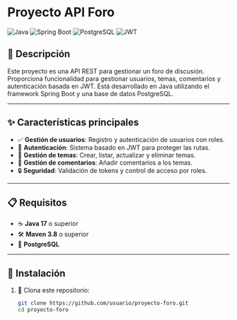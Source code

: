 # Proyecto API Foro

![Java](https://img.shields.io/badge/Java-ED8B00?style=for-the-badge&logo=java&logoColor=white)
![Spring Boot](https://img.shields.io/badge/Spring%20Boot-6DB33F?style=for-the-badge&logo=springboot&logoColor=white)
![PostgreSQL](https://img.shields.io/badge/PostgreSQL-316192?style=for-the-badge&logo=postgresql&logoColor=white)
![JWT](https://img.shields.io/badge/JWT-black?style=for-the-badge&logo=JSON%20web%20tokens)

## 📝 Descripción

Este proyecto es una API REST para gestionar un foro de discusión. Proporciona funcionalidad para gestionar usuarios, temas, comentarios y autenticación basada en JWT. Está desarrollado en Java utilizando el framework Spring Boot y una base de datos PostgreSQL.

---

## ✨ Características principales

- ✅ **Gestión de usuarios**: Registro y autenticación de usuarios con roles.
- 🔐 **Autenticación**: Sistema basado en JWT para proteger las rutas.
- 📂 **Gestión de temas**: Crear, listar, actualizar y eliminar temas.
- 💬 **Gestión de comentarios**: Añadir comentarios a los temas.
- 🔒 **Seguridad**: Validación de tokens y control de acceso por roles.

---

## 📋 Requisitos

- ☕ **Java 17** o superior
- 🛠️ **Maven 3.8** o superior
- 🐘 **PostgreSQL**

---

## 🚀 Instalación

1. 📂 Clona este repositorio:
   ```bash
   git clone https://github.com/usuario/proyecto-foro.git
   cd proyecto-foro
